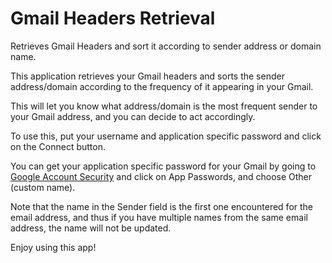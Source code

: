 # Gmail Headers Retrieval
 Retrieves Gmail Headers and sort it according to sender address or domain name.


This application retrieves your Gmail headers and sorts the sender address/domain according to the frequency of it appearing in your Gmail.

This will let you know what address/domain is the most frequent sender to your Gmail address, and you can decide to act accordingly.

To use this, put your username and application specific password and click on the Connect button.

You can get your application specific password for your Gmail by going to [Google Account Security](https://myaccount.google.com/) and click on App Passwords, and choose Other (custom name).

Note that the name in the Sender field is the first one encountered for the email address, and thus if you have multiple names from the same email address, the name will not be updated.

Enjoy using this app!
